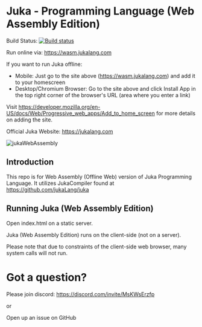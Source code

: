 # Juka - Programming Language (Web Assembly Edition)

Build Status: [![Build status](https://ci.appveyor.com/api/projects/status/he4h1mtnoeakl7t0?svg=true)](https://ci.appveyor.com/project/TheAndreiM/juka-webassembly)

Run online via: https://wasm.jukalang.com

If you want to run Juka offline:
 - Mobile: Just go to the site above (https://wasm.jukalang.com) and add it to your homescreen
 - Desktop/Chromium Browser: Go to the site above and click Install App in the top right corner of the browser's URL (area where you enter a link)

Visit https://developer.mozilla.org/en-US/docs/Web/Progressive_web_apps/Add_to_home_screen for more details on adding the site.

Official Juka Website: https://jukalang.com


![jukaWebAssembly](https://user-images.githubusercontent.com/11934545/198813716-80cb3556-e0ca-441a-8312-53f1e46516eb.png)

## Introduction

This repo is for Web Assembly (Offline Web) version of Juka Programming Language.
It utilizes JukaCompiler found at https://github.com/jukaLang/juka


## Running Juka (Web Assembly Edition)

Open index.html on a static server. 

Juka (Web Assembly Edition) runs on the client-side (not on a server).

Please note that due to constraints of the client-side web browser, many system calls will not run.


# Got a question?

Please join discord: https://discord.com/invite/MsKWsErzfp

or 

Open up an issue on GitHub